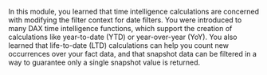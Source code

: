 In this module, you learned that time intelligence calculations are concerned with modifying the filter context for date filters. You were introduced to many DAX time intelligence functions, which support the creation of calculations like year-to-date (YTD) or year-over-year (YoY). You also learned that life-to-date (LTD) calculations can help you count new occurrences over your fact data, and that snapshot data can be filtered in a way to guarantee only a single snapshot value is returned.
